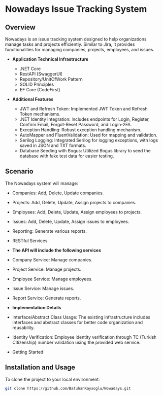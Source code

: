 # Nowadays Issue Tracking System

## Overview
Nowadays is an issue tracking system designed to help organizations manage tasks and projects efficiently. Similar to Jira, it provides functionalities for managing companies, projects, employees, and issues.

- **Application Technical Infrastructure**
  - .NET Core
  - RestAPI (SwaggerUI)
  - Repository/UnitOfWork Pattern
  - SOLID Principles
  - EF Core (CodeFirst)

    

- **Additional Features**
  - JWT and Refresh Token: Implemented JWT Token and Refresh Token mechanisms.
  - .NET Identity Integration: Includes endpoints for Login, Register, Confirm Email, Forgot-Reset Password, and Login-2FA.
  - Exception Handling: Robust exception handling mechanism.
  - AutoMapper and FluentValidation: Used for mapping and validation.
  - Serilog Logging: Integrated Serilog for logging exceptions, with logs saved in JSON and TXT formats.
  - Database Seeding with Bogus: Utilized Bogus library to seed the database with fake test data for easier testing.


## Scenario
The Nowadays system will manage:

- Companies: Add, Delete, Update companies.
- Projects: Add, Delete, Update, Assign projects to companies.
- Employees: Add, Delete, Update, Assign employees to projects.
- Issues: Add, Delete, Update, Assign issues to employees.
- Reporting: Generate various reports.
- RESTful Services


- **The API will include the following services**
- Company Service: Manage companies.
- Project Service: Manage projects.
- Employee Service: Manage employees.
- Issue Service: Manage issues.
- Report Service: Generate reports.


- **Implementation Details**
- Interface/Abstract Class Usage: The existing infrastructure includes interfaces and abstract classes for better code organization and reusability.
- Identity Verification: Employee identity verification through TC (Turkish Citizenship) number validation using the provided web service.
- Getting Started


## Installation and Usage

To clone the project to your local environment:

```bash
git clone https://github.com/BatuhanKayaoglu/Nowadays.git

